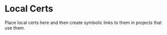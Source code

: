 # Local Certs
Place local certs here and then create symbolic links to them in projects that use them.